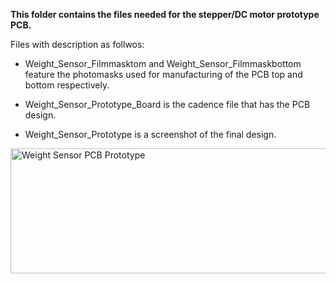 **This folder contains the files needed for the stepper/DC motor prototype PCB.**

Files with description as follwos:

- Weight_Sensor_Filmmasktom and Weight_Sensor_Filmmaskbottom feature the photomasks used for manufacturing of the PCB top and bottom respectively.

- Weight_Sensor_Prototype_Board is the cadence file that has the PCB design.

- Weight_Sensor_Prototype is a screenshot of the final design.

<p align="left">
	<img src="https://github.com/Pschiee/Perfect-Colour/blob/master/Documentation/PCB_Design/PCB_Prototypes/Weight_Sensor/Weight_Sensor_Prototype.PNG" 
	 title="Weight Sensor PCB Prototype" width="600" height="200" ></a></p>
